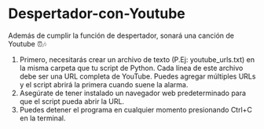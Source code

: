 # Despertador-con-Youtube
Además de cumplir la función de despertador, sonará una canción de Youtube ⏰🎶 

1. Primero, necesitarás crear un archivo de texto (P.Ej: youtube_urls.txt) en la misma carpeta que tu script de Python.
   Cada línea de este archivo debe ser una URL completa de YouTube.
   Puedes agregar múltiples URLs y el script abrirá la primera cuando suene la alarma.
2. Asegúrate de tener instalado un navegador web predeterminado para que el script pueda abrir la URL.
3. Puedes detener el programa en cualquier momento presionando Ctrl+C en la terminal.



